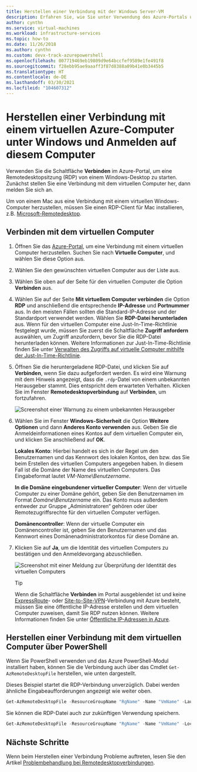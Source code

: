 ```yaml
---
title: Herstellen einer Verbindung mit der Windows Server-VM
description: Erfahren Sie, wie Sie unter Verwendung des Azure-Portals und des Resource Manager-Bereitstellungsmodells eine Verbindung mit einem virtuellen Windows-Computer herstellen und sich bei diesem Computer anmelden.
author: cynthn
ms.service: virtual-machines
ms.workload: infrastructure-services
ms.topic: how-to
ms.date: 11/26/2018
ms.author: cynthn
ms.custom: devx-track-azurepowershell
ms.openlocfilehash: 007719469eb19809d9e64bccfef9589e1fe491f8
ms.sourcegitcommit: f28ebb95ae9aaaff3f87d8388a09b41e0b3445b5
ms.translationtype: HT
ms.contentlocale: de-DE
ms.lasthandoff: 03/30/2021
ms.locfileid: "104607312"
---
```

# <a name="how-to-connect-and-sign-on-to-an-azure-virtual-machine-running-windows"></a>Herstellen einer Verbindung mit einem virtuellen Azure-Computer unter Windows und Anmelden auf diesem Computer
Verwenden Sie die Schaltfläche **Verbinden** im Azure-Portal, um eine Remotedesktopsitzung (RDP) von einem Windows-Desktop zu starten. Zunächst stellen Sie eine Verbindung mit dem virtuellen Computer her, dann melden Sie sich an.

Um von einem Mac aus eine Verbindung mit einem virtuellen Windows-Computer herzustellen, müssen Sie einen RDP-Client für Mac installieren, z.B. [Microsoft-Remotedesktop](https://aka.ms/rdmac).

## <a name="connect-to-the-virtual-machine"></a>Verbinden mit dem virtuellen Computer
1. Öffnen Sie das [Azure-Portal](https://portal.azure.com/), um eine Verbindung mit einem virtuellen Computer herzustellen. Suchen Sie nach **Virtuelle Computer**, und wählen Sie diese Option aus.
2. Wählen Sie den gewünschten virtuellen Computer aus der Liste aus.
3. Wählen Sie oben auf der Seite für den virtuellen Computer die Option **Verbinden** aus.
4. Wählen Sie auf der Seite **Mit virtuellem Computer verbinden** die Option **RDP** und anschließend die entsprechende **IP-Adresse** und **Portnummer** aus. In den meisten Fällen sollten die Standard-IP-Adresse und der Standardport verwendet werden. Wählen Sie **RDP-Datei herunterladen** aus. Wenn für den virtuellen Computer eine Just-In-Time-Richtlinie festgelegt wurde, müssen Sie zuerst die Schaltfläche **Zugriff anfordern** auswählen, um Zugriff anzufordern, bevor Sie die RDP-Datei herunterladen können. Weitere Informationen zur Just-In-Time-Richtlinie finden Sie unter [Verwalten des Zugriffs auf virtuelle Computer mithilfe der Just-In-Time-Richtlinie](../../security-center/security-center-just-in-time.md).
5. Öffnen Sie die heruntergeladene RDP-Datei, und klicken Sie auf **Verbinden**, wenn Sie dazu aufgefordert werden. Es wird eine Warnung mit dem Hinweis angezeigt, dass die `.rdp`-Datei von einem unbekannten Herausgeber stammt. Dies entspricht dem erwarteten Verhalten. Klicken Sie im Fenster **Remotedesktopverbindung** auf **Verbinden**, um fortzufahren.
   
    ![Screenshot einer Warnung zu einem unbekannten Herausgeber](./media/connect-logon/rdp-warn.png)
3. Wählen Sie im Fenster **Windows-Sicherheit** die Option **Weitere Optionen** und dann **Anderes Konto verwenden** aus. Geben Sie die Anmeldeinformationen eines Kontos auf dem virtuellen Computer ein, und klicken Sie anschließend auf **OK**.
   
     **Lokales Konto**: Hierbei handelt es sich in der Regel um den Benutzernamen und das Kennwort des lokalen Kontos, den bzw. das Sie beim Erstellen des virtuellen Computers angegeben haben. In diesem Fall ist die Domäne der Name des virtuellen Computers. Das Eingabeformat lautet *VM-Name*&#92;*Benutzername*.  
   
    **In die Domäne eingebundener virtueller Computer**: Wenn der virtuelle Computer zu einer Domäne gehört, geben Sie den Benutzernamen im Format *Domäne*&#92;*Benutzername* ein. Das Konto muss außerdem entweder zur Gruppe „Administratoren“ gehören oder über Remotezugriffsrechte für den virtuellen Computer verfügen.
   
    **Domänencontroller**: Wenn der virtuelle Computer ein Domänencontroller ist, geben Sie den Benutzernamen und das Kennwort eines Domänenadministratorkontos für diese Domäne an.
4. Klicken Sie auf **Ja**, um die Identität des virtuellen Computers zu bestätigen und den Anmeldevorgang abzuschließen.
   
   ![Screenshot mit einer Meldung zur Überprüfung der Identität des virtuellen Computers](./media/connect-logon/cert-warning.png)


   > [!TIP]
   > Wenn die Schaltfläche **Verbinden** im Portal ausgeblendet ist und keine [ExpressRoute](../../expressroute/expressroute-introduction.md)- oder [Site-to-Site-VPN](../../vpn-gateway/tutorial-site-to-site-portal.md)-Verbindung mit Azure besteht, müssen Sie eine öffentliche IP-Adresse erstellen und dem virtuellen Computer zuweisen, damit Sie RDP nutzen können. Weitere Informationen finden Sie unter [Öffentliche IP-Adressen in Azure](../../virtual-network/public-ip-addresses.md).
   > 
   > 

## <a name="connect-to-the-virtual-machine-using-powershell"></a>Herstellen einer Verbindung mit dem virtuellen Computer über PowerShell

 

Wenn Sie PowerShell verwenden und das Azure PowerShell-Modul installiert haben, können Sie die Verbindung auch über das Cmdlet `Get-AzRemoteDesktopFile` herstellen, wie unten dargestellt.

Dieses Beispiel startet die RDP-Verbindung unverzüglich. Dabei werden ähnliche Eingabeaufforderungen angezeigt wie weiter oben.

```powershell
Get-AzRemoteDesktopFile -ResourceGroupName "RgName" -Name "VmName" -Launch
```

Sie können die RDP-Datei auch zur zukünftigen Verwendung speichern.

```powershell
Get-AzRemoteDesktopFile -ResourceGroupName "RgName" -Name "VmName" -LocalPath "C:\Path\to\folder"
```

## <a name="next-steps"></a>Nächste Schritte
Wenn beim Herstellen einer Verbindung Probleme auftreten, lesen Sie den Artikel [Problembehandlung bei Remotedesktopverbindungen](/troubleshoot/azure/virtual-machines/troubleshoot-rdp-connection?toc=%2fazure%2fvirtual-machines%2fwindows%2ftoc.json).